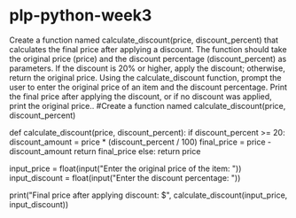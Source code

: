 # plp-python-week3
Create a function named calculate_discount(price, discount_percent) that calculates the final price after applying a discount. The function should take the original price (price) and the discount percentage (discount_percent) as parameters. If the discount is 20% or higher, apply the discount; otherwise, return the original price.
Using the calculate_discount function, prompt the user to enter the original price of an item and the discount percentage. Print the final price after applying the discount, or if no discount was applied, print the original price..
#Create a function named calculate_discount(price, discount_percent)

def calculate_discount(price, discount_percent):
    if discount_percent >= 20:
        discount_amount = price * (discount_percent / 100)
        final_price = price - discount_amount
        return final_price
    else:
        return price
    
input_price = float(input("Enter the original price of the item: "))
input_discount = float(input("Enter the discount percentage: "))

print("Final price after applying discount: $", calculate_discount(input_price, input_discount))

